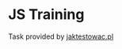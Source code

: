 # JS Training
Task provided by [jaktestowac.pl](https://jaktestowac.pl/course/javascript-dla-testera/)
